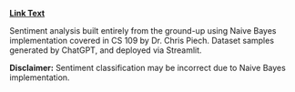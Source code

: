 [**Link Text**](https://naivebayes.streamlit.app/)


Sentiment analysis built entirely from the ground-up using Naive Bayes implementation covered in CS 109 by Dr. Chris Piech. Dataset samples generated by ChatGPT, and deployed via Streamlit.



**Disclaimer:** Sentiment classification may be incorrect due to Naive Bayes implementation.
